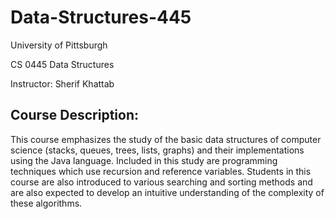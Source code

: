 # Data-Structures-445

University of Pittsburgh

CS 0445 Data Structures

Instructor: Sherif Khattab

## Course Description:
This course emphasizes the study of the basic data structures of computer science (stacks, queues, trees, lists, graphs) and their implementations using the Java language. Included in this study are programming techniques which use recursion and reference variables. Students in this course are also introduced to various searching and sorting methods and are also expected to develop an intuitive understanding of the complexity of these algorithms.
